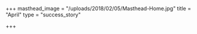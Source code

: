 +++
masthead_image = "/uploads/2018/02/05/Masthead-Home.jpg"
title = "April"
type = "success_story"

+++
